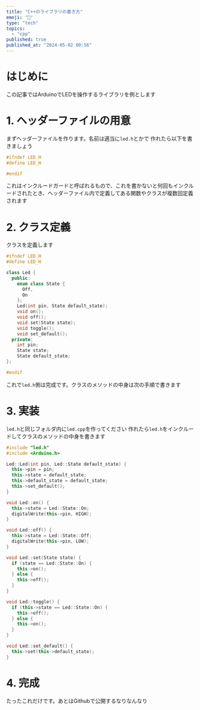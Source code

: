 ```yaml
---
title: "C++のライブラリの書き方"
emoji: "📖"
type: "tech"
topics:
  - "cpp"
published: true
published_at: "2024-05-02 00:56"
---
```


# はじめに
この記事ではArduinoでLEDを操作するライブラリを例とします

# 1. ヘッダーファイルの用意
まずヘッダーファイルを作ります。名前は適当に`led.h`とかで
作れたら以下を書きましょう
```cpp
#ifndef LED_H
#define LED_H

#endif
```
これはインクルードガードと呼ばれるもので、これを書かないと何回もインクルードされたとき、ヘッダーファイル内で定義してある関数やクラスが複数回定義されます

# 2. クラス定義
クラスを定義します
```cpp
#ifndef LED_H
#define LED_H

class Led {
  public:
    enum class State {
      Off,
      On
    };
    Led(int pin, State default_state);
    void on();
    void off();
    void set(State state);
    void toggle();
    void set_default();
  private:
    int pin;
    State state;
    State default_state;
};

#endif
```
これで`led.h`側は完成です。クラスのメソッドの中身は次の手順で書きます
# 3. 実装
`led.h`と同じフォルダ内に`led.cpp`を作ってください
作れたら`led.h`をインクルードしてクラスのメソッドの中身を書きます
```cpp
#include "led.h"
#include <Arduino.h>

Led::Led(int pin, Led::State default_state) {
  this->pin = pin;
  this->state = default_state;
  this->default_state = default_state;
  this->set_default();
}

void Led::on() {
  this->state = Led::State::On;
  digitalWrite(this->pin, HIGH);
}

void Led::off() {
  this->state = Led::State::Off;
  digitalWrite(this->pin, LOW);
}

void Led::set(State state) {
  if (state == Led::State::On) {
    this->on();
  } else {
    this->off();
  }
}

void Led::toggle() {
  if (this->state == Led::State::On) {
    this->off();
  } else {
    this->on();
  }
}

void Led::set_default() {
  this->set(this->default_state);
}
```

# 4. 完成
たったこれだけです。あとはGithubで公開するなりなんなり
